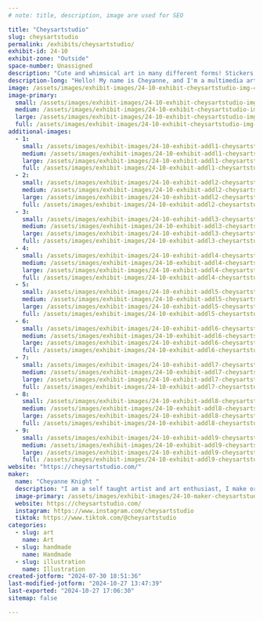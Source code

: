 ```yaml
---
# note: title, description, image are used for SEO

title: "Cheysartstudio"
slug: cheysartstudio
permalink: /exhibits/cheysartstudio/
exhibit-id: 24-10
exhibit-zone: "Outside"
space-number: Unassigned
description: "Cute and whimsical art in many different forms! Stickers,prints,stuffed animals, paintings and more!"
description-long: "Hello! My name is Cheyanne, and I'm a multimedia artist that creates cute and whimsical art of original characters, like my “monster potions” and my fruit basket Dino's, my art comes in many different forms, Stickers, paintings, keychains, even crocheted stuffed animals and so much more! I also create some fan art based off my favorite anime’s and video games. "
image: /assets/images/exhibit-images/24-10-exhibit-cheysartstudio-img-4734-large.jpeg
image-primary: 
  small: /assets/images/exhibit-images/24-10-exhibit-cheysartstudio-img-4734-small.jpeg
  medium: /assets/images/exhibit-images/24-10-exhibit-cheysartstudio-img-4734-medium.jpeg
  large: /assets/images/exhibit-images/24-10-exhibit-cheysartstudio-img-4734-large.jpeg
  full: /assets/images/exhibit-images/24-10-exhibit-cheysartstudio-img-4734-full.jpeg
additional-images: 
  - 1:
    small: /assets/images/exhibit-images/24-10-exhibit-addl1-cheysartstudio-093b6691-2878-49e4-8f6f-e2653c10ac58-small.jpeg
    medium: /assets/images/exhibit-images/24-10-exhibit-addl1-cheysartstudio-093b6691-2878-49e4-8f6f-e2653c10ac58-medium.jpeg
    large: /assets/images/exhibit-images/24-10-exhibit-addl1-cheysartstudio-093b6691-2878-49e4-8f6f-e2653c10ac58-large.jpeg
    full: /assets/images/exhibit-images/24-10-exhibit-addl1-cheysartstudio-093b6691-2878-49e4-8f6f-e2653c10ac58-full.jpeg
  - 2:
    small: /assets/images/exhibit-images/24-10-exhibit-addl2-cheysartstudio-cb28b92e-6c9e-401e-b413-c473e1be5ce7-small.jpeg
    medium: /assets/images/exhibit-images/24-10-exhibit-addl2-cheysartstudio-cb28b92e-6c9e-401e-b413-c473e1be5ce7-medium.jpeg
    large: /assets/images/exhibit-images/24-10-exhibit-addl2-cheysartstudio-cb28b92e-6c9e-401e-b413-c473e1be5ce7-large.jpeg
    full: /assets/images/exhibit-images/24-10-exhibit-addl2-cheysartstudio-cb28b92e-6c9e-401e-b413-c473e1be5ce7-full.jpeg
  - 3:
    small: /assets/images/exhibit-images/24-10-exhibit-addl3-cheysartstudio-img-4881-small.jpeg
    medium: /assets/images/exhibit-images/24-10-exhibit-addl3-cheysartstudio-img-4881-medium.jpeg
    large: /assets/images/exhibit-images/24-10-exhibit-addl3-cheysartstudio-img-4881-large.jpeg
    full: /assets/images/exhibit-images/24-10-exhibit-addl3-cheysartstudio-img-4881-full.jpeg
  - 4:
    small: /assets/images/exhibit-images/24-10-exhibit-addl4-cheysartstudio-img-4895-small.jpeg
    medium: /assets/images/exhibit-images/24-10-exhibit-addl4-cheysartstudio-img-4895-medium.jpeg
    large: /assets/images/exhibit-images/24-10-exhibit-addl4-cheysartstudio-img-4895-large.jpeg
    full: /assets/images/exhibit-images/24-10-exhibit-addl4-cheysartstudio-img-4895-full.jpeg
  - 5:
    small: /assets/images/exhibit-images/24-10-exhibit-addl5-cheysartstudio-img-4957-small.jpeg
    medium: /assets/images/exhibit-images/24-10-exhibit-addl5-cheysartstudio-img-4957-medium.jpeg
    large: /assets/images/exhibit-images/24-10-exhibit-addl5-cheysartstudio-img-4957-large.jpeg
    full: /assets/images/exhibit-images/24-10-exhibit-addl5-cheysartstudio-img-4957-full.jpeg
  - 6:
    small: /assets/images/exhibit-images/24-10-exhibit-addl6-cheysartstudio-img-4975-small.jpeg
    medium: /assets/images/exhibit-images/24-10-exhibit-addl6-cheysartstudio-img-4975-medium.jpeg
    large: /assets/images/exhibit-images/24-10-exhibit-addl6-cheysartstudio-img-4975-large.jpeg
    full: /assets/images/exhibit-images/24-10-exhibit-addl6-cheysartstudio-img-4975-full.jpeg
  - 7:
    small: /assets/images/exhibit-images/24-10-exhibit-addl7-cheysartstudio-img-4978-small.jpeg
    medium: /assets/images/exhibit-images/24-10-exhibit-addl7-cheysartstudio-img-4978-medium.jpeg
    large: /assets/images/exhibit-images/24-10-exhibit-addl7-cheysartstudio-img-4978-large.jpeg
    full: /assets/images/exhibit-images/24-10-exhibit-addl7-cheysartstudio-img-4978-full.jpeg
  - 8:
    small: /assets/images/exhibit-images/24-10-exhibit-addl8-cheysartstudio-img-5004-small.jpeg
    medium: /assets/images/exhibit-images/24-10-exhibit-addl8-cheysartstudio-img-5004-medium.jpeg
    large: /assets/images/exhibit-images/24-10-exhibit-addl8-cheysartstudio-img-5004-large.jpeg
    full: /assets/images/exhibit-images/24-10-exhibit-addl8-cheysartstudio-img-5004-full.jpeg
  - 9:
    small: /assets/images/exhibit-images/24-10-exhibit-addl9-cheysartstudio-img-5376-small.jpeg
    medium: /assets/images/exhibit-images/24-10-exhibit-addl9-cheysartstudio-img-5376-medium.jpeg
    large: /assets/images/exhibit-images/24-10-exhibit-addl9-cheysartstudio-img-5376-large.jpeg
    full: /assets/images/exhibit-images/24-10-exhibit-addl9-cheysartstudio-img-5376-full.jpeg
website: "https://cheysartstudio.com/"
maker: 
  name: "Cheyanne Knight "
  description: "I am a self taught artist and art enthusiast, I make original art and some fan art in many different forms such as paintings, stickers, keychains, art prints, handmade stuffed animals and more!"
  image-primary: /assets/images/exhibit-images/24-10-maker-cheysartstudio-img-6263-medium.jpeg
  website: https://cheysartstudio.com/
  instagram: https://www.instagram.com/cheysartstudio
  tiktok: https://www.tiktok.com/@cheysartstudio
categories: 
  - slug: art
    name: Art
  - slug: handmade
    name: Handmade
  - slug: illustration
    name: Illustration
created-jotform: "2024-07-30 18:51:36"
last-modified-jotform: "2024-10-27 13:47:39"
last-exported: "2024-10-27 17:06:30"
sitemap: false

---
```

